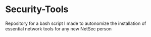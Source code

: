 # Security-Tools
Repository for a bash script I made to autonomize the installation of essential network tools for any new NetSec person
